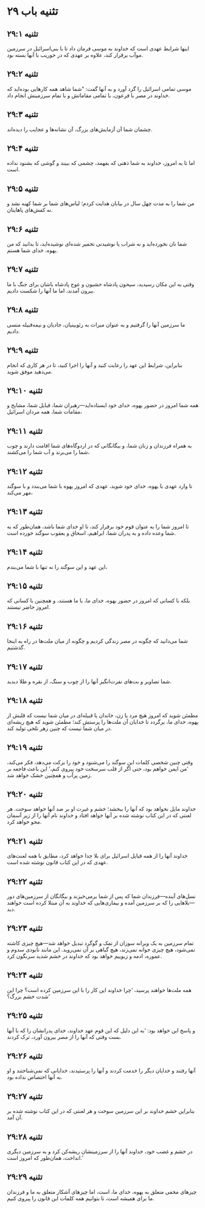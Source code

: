 # تثنیه باب ۲۹

## تثنیه ۲۹:۱
اینها شرایط عهدی است که خداوند به موسی فرمان داد تا با بنی‌اسرائیل در سرزمین موآب برقرار کند، علاوه بر عهدی که در حوریب با آنها بسته بود.

## تثنیه ۲۹:۲
موسی تمامی اسرائیل را گرد آورد و به آنها گفت: "شما شاهد همه کارهایی بوده‌اید که خداوند در مصر با فرعون، با تمامی مقاماتش و با تمام سرزمینش انجام داد.

## تثنیه ۲۹:۳
چشمان شما آن آزمایش‌های بزرگ، آن نشانه‌ها و عجایب را دیده‌اند.

## تثنیه ۲۹:۴
اما تا به امروز، خداوند به شما ذهنی که بفهمد، چشمی که ببیند و گوشی که بشنود نداده است.

## تثنیه ۲۹:۵
من شما را به مدت چهل سال در بیابان هدایت کردم؛ لباس‌های شما بر شما کهنه نشد و نه کفش‌های پاهایتان.

## تثنیه ۲۹:۶
شما نان نخورده‌اید و نه شراب یا نوشیدنی تخمیر شده‌ای نوشیده‌اید، تا بدانید که من یهوه، خدای شما هستم.

## تثنیه ۲۹:۷
وقتی به این مکان رسیدید، سیحون پادشاه حشبون و عوج پادشاه باشان برای جنگ با ما بیرون آمدند، اما ما آنها را شکست دادیم.

## تثنیه ۲۹:۸
ما سرزمین آنها را گرفتیم و به عنوان میراث به رئوبینیان، جادیان و نیمه‌قبیله منسی دادیم.

## تثنیه ۲۹:۹
بنابراین، شرایط این عهد را رعایت کنید و آنها را اجرا کنید، تا در هر کاری که انجام می‌دهید موفق شوید.

## تثنیه ۲۹:۱۰
همه شما امروز در حضور یهوه، خدای خود ایستاده‌اید—رهبران شما، قبایل شما، مشایخ و مقامات شما، همه مردان اسرائیل،

## تثنیه ۲۹:۱۱
به همراه فرزندان و زنان شما، و بیگانگانی که در اردوگاه‌های شما اقامت دارند و چوب شما را می‌برند و آب شما را می‌کشند،

## تثنیه ۲۹:۱۲
تا وارد عهدی با یهوه، خدای خود شوید، عهدی که امروز یهوه با شما می‌بندد و با سوگند مهر می‌کند،

## تثنیه ۲۹:۱۳
تا امروز شما را به عنوان قوم خود برقرار کند، تا او خدای شما باشد، همان‌طور که به شما وعده داده و به پدران شما، ابراهیم، اسحاق و یعقوب سوگند خورده است.

## تثنیه ۲۹:۱۴
این عهد و این سوگند را نه تنها با شما می‌بندم،

## تثنیه ۲۹:۱۵
بلکه با کسانی که امروز در حضور یهوه، خدای ما، با ما هستند، و همچنین با کسانی که امروز حاضر نیستند.

## تثنیه ۲۹:۱۶
شما می‌دانید که چگونه در مصر زندگی کردیم و چگونه از میان ملت‌ها در راه به اینجا گذشتیم.

## تثنیه ۲۹:۱۷
شما تصاویر و بت‌های نفرت‌انگیز آنها را از چوب و سنگ، از نقره و طلا دیدید.

## تثنیه ۲۹:۱۸
مطمئن شوید که امروز هیچ مرد یا زن، خاندان یا قبیله‌ای در میان شما نیست که قلبش از یهوه، خدای ما، برگردد تا خدایان آن ملت‌ها را پرستش کند؛ مطمئن شوید که هیچ ریشه‌ای در میان شما نیست که چنین زهر تلخی تولید کند.

## تثنیه ۲۹:۱۹
وقتی چنین شخصی کلمات این سوگند را می‌شنود و خود را برکت می‌دهد، فکر می‌کند، ‘من ایمن خواهم بود، حتی اگر از قلب سرسخت خود پیروی کنم،’ این باعث فاجعه بر زمین پرآب و همچنین خشک خواهد شد.

## تثنیه ۲۹:۲۰
خداوند مایل نخواهد بود که آنها را ببخشد؛ خشم و غیرت او بر ضد آنها خواهد سوخت. هر لعنتی که در این کتاب نوشته شده بر آنها خواهد افتاد و خداوند نام آنها را از زیر آسمان محو خواهد کرد.

## تثنیه ۲۹:۲۱
خداوند آنها را از همه قبایل اسرائیل برای بلا جدا خواهد کرد، مطابق با همه لعنت‌های عهدی که در این کتاب قانون نوشته شده است.

## تثنیه ۲۹:۲۲
نسل‌های آینده—فرزندان شما که پس از شما برمی‌خیزند و بیگانگان از سرزمین‌های دور—بلاهایی را که بر سرزمین آمده و بیماری‌هایی که خداوند به آن مبتلا کرده است خواهند دید.

## تثنیه ۲۹:۲۳
تمام سرزمین به یک ویرانه سوزان از نمک و گوگرد تبدیل خواهد شد—هیچ چیزی کاشته نمی‌شود، هیچ چیزی جوانه نمی‌زند، هیچ گیاهی بر آن نمی‌روید. این مانند نابودی سدوم و عموره، ادمه و زبوییم خواهد بود که خداوند در خشم شدید سرنگون کرد.

## تثنیه ۲۹:۲۴
همه ملت‌ها خواهند پرسید، ‘چرا خداوند این کار را با این سرزمین کرده است؟ چرا این شدت خشم بزرگ؟’

## تثنیه ۲۹:۲۵
و پاسخ این خواهد بود: ‘به این دلیل که این قوم عهد خداوند، خدای پدرانشان را که با آنها بست وقتی که آنها را از مصر بیرون آورد، ترک کردند.

## تثنیه ۲۹:۲۶
آنها رفتند و خدایان دیگر را خدمت کردند و آنها را پرستیدند، خدایانی که نمی‌شناختند و او به آنها اختصاص نداده بود.

## تثنیه ۲۹:۲۷
بنابراین خشم خداوند بر این سرزمین سوخت و هر لعنتی که در این کتاب نوشته شده بر آن آمد.

## تثنیه ۲۹:۲۸
در خشم و غضب خود، خداوند آنها را از سرزمینشان ریشه‌کن کرد و به سرزمین دیگری انداخت، همان‌طور که امروز است.’

## تثنیه ۲۹:۲۹
چیزهای مخفی متعلق به یهوه، خدای ما، است، اما چیزهای آشکار متعلق به ما و فرزندان ما برای همیشه است، تا بتوانیم همه کلمات این قانون را پیروی کنیم.
